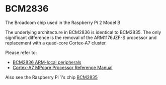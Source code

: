 # BCM2836

The Broadcom chip used in the Raspberry Pi 2 Model B

The underlying architecture in BCM2836 is identical to BCM2835. The only significant difference is the removal of the ARM1176JZF-S processor and replacement with a quad-core Cortex-A7 cluster.

Please refer to:

- [BCM2836 ARM-local peripherals](QA7_rev3.4.pdf)
- [Cortex-A7 MPcore Processor Reference Manual](http://infocenter.arm.com/help/index.jsp?topic=/com.arm.doc.ddi0464f/index.html)

Also see the Raspberry Pi 1's chip [BCM2835](../bcm2835/README.md)
